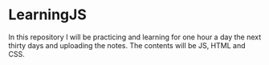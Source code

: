 # LearningJS
In this repository I will be practicing and learning for one hour a day the next thirty days and uploading the notes. The contents will be JS, HTML and CSS. 
